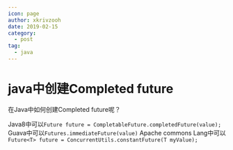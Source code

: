 ```yaml
---
icon: page
author: xkrivzooh
date: 2019-02-15
category:
  - post
tag:
  - java
---
```


# java中创建Completed future

在Java中如何创建Completed future呢？

Java8中可以`Future future = CompletableFuture.completedFuture(value);`
Guava中可以`Futures.immediateFuture(value)`
Apache commons Lang中可以`Future<T> future = ConcurrentUtils.constantFuture(T myValue);`

<!-- @include: ../scaffolds/post_footer.md -->
